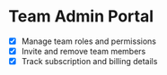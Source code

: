 # Team Admin Portal

- [x] Manage team roles and permissions
- [x] Invite and remove team members
- [x] Track subscription and billing details
